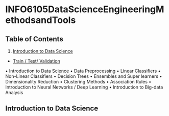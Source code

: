# INFO6105DataScienceEngineeringMethodsandTools

## Table of Contents

1. [Introduction to Data Science](#Introduction-to-Data-Science)
- [Train / Test/ Validation](#Train-Test-Validation)

• Introduction to Data Science
• Data Preprocessing
• Linear Classifiers
• Non-Linear Classifiers
• Decision Trees
• Ensembles and Super learners
• Dimensionality Reduction
• Clustering Methods
• Association Rules
• Introduction to Neural Networks / Deep Learning
• Introduction to Big-data Analysis

## Introduction to Data Science